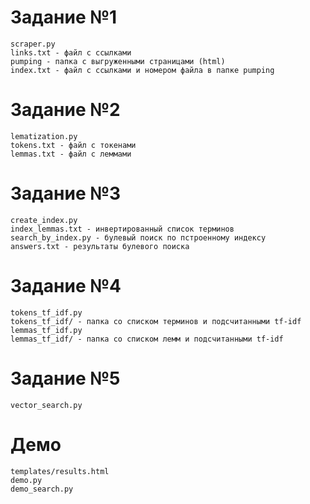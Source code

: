 # Задание №1
    scraper.py
    links.txt - файл с ссылками
    pumping - папка с выгруженными страницами (html)
    index.txt - файл с ссылками и номером файла в папке pumping
    

# Задание №2
    lematization.py
    tokens.txt - файл с токенами
    lemmas.txt - файл с леммами

# Задание №3
    create_index.py
    index_lemmas.txt - инвертированный список терминов 
    search_by_index.py - булевый поиск по пстроенному индексу
    answers.txt - результаты булевого поиска

# Задание №4
    tokens_tf_idf.py 
    tokens_tf_idf/ - папка со списком терминов и подсчитанными tf-idf
    lemmas_tf_idf.py
    lemmas_tf_idf/ - папка со списком лемм и подсчитанными tf-idf

# Задание №5
    vector_search.py

# Демо
    templates/results.html
    demo.py
    demo_search.py


